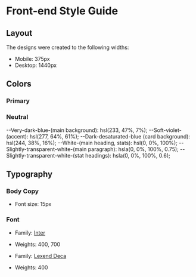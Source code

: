 # Front-end Style Guide

## Layout

The designs were created to the following widths:

- Mobile: 375px
- Desktop: 1440px

## Colors

### Primary


### Neutral

--Very-dark-blue-(main background): hsl(233, 47%, 7%);
--Soft-violet-(accent): hsl(277, 64%, 61%);
--Dark-desaturated-blue (card background): hsl(244, 38%, 16%);
--White-(main heading, stats): hsl(0, 0%, 100%);
--Slightly-transparent-white-(main paragraph): hsla(0, 0%, 100%, 0.75);
--Slightly-transparent-white-(stat headings): hsla(0, 0%, 100%, 0.6);

## Typography

### Body Copy

- Font size: 15px

### Font

- Family: [Inter](https://fonts.google.com/specimen/Inter)
- Weights: 400, 700

- Family: [Lexend Deca](https://fonts.google.com/specimen/Lexend+Deca)
- Weights: 400
